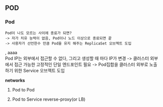## POD

### Pod

    Pod이 나도 모르는 사이에 종료가 되면?
    -> 자가 치유 능력이 없음, Pod이나 노드 이상으로 종료되면 끝
    -> 사용자가 선언한수 만큼 Pod을 유지 해주는 ReplicaSet 오브젝트 도입
, aaaa  
    Pod IP는 외부에서 접근할 수 없다, 그리고 생성할 때 마다 IP가 변경
    -> 클러스터 외부에서 접근 가능한 고정적인 단일 엔드포인트 필요
    -> Pod집합을 클러스터 외부로 노출하기 위한 Service 오브젝트 도입

**networks**
1. Pod to Pod 

2. Pod to Service 
	reverse-proxy(or LB) 
	